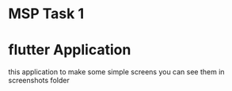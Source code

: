 # MSP Task 1

# flutter Application

this application to make some simple screens
you can see them in screenshots folder


